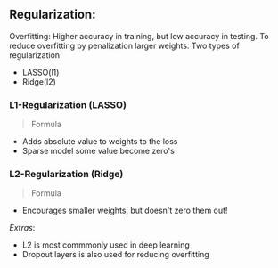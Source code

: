## Regularization:
Overfitting:
Higher accuracy in training, but low accuracy in testing.
To reduce overfitting by penalization larger weights. Two types of regularization 
- LASSO(l1)
- Ridge(l2)

### L1-Regularization (LASSO)
> Formula

- Adds absolute value to weights to the loss
- Sparse model some value become zero's

### L2-Regularization (Ridge)
> Formula

- Encourages smaller weights, but doesn't zero them out!




$Extras:$
- L2 is most commmonly used in deep learning
- Dropout layers is also used for reducing overfitting

